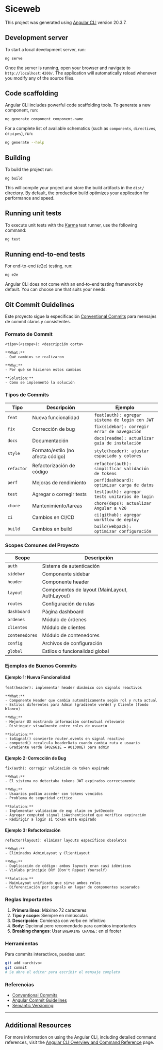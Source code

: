 # Siceweb

This project was generated using [Angular CLI](https://github.com/angular/angular-cli) version 20.3.7.

## Development server

To start a local development server, run:

```bash
ng serve
```

Once the server is running, open your browser and navigate to `http://localhost:4200/`. The application will automatically reload whenever you modify any of the source files.

## Code scaffolding

Angular CLI includes powerful code scaffolding tools. To generate a new component, run:

```bash
ng generate component component-name
```

For a complete list of available schematics (such as `components`, `directives`, or `pipes`), run:

```bash
ng generate --help
```

## Building

To build the project run:

```bash
ng build
```

This will compile your project and store the build artifacts in the `dist/` directory. By default, the production build optimizes your application for performance and speed.

## Running unit tests

To execute unit tests with the [Karma](https://karma-runner.github.io) test runner, use the following command:

```bash
ng test
```

## Running end-to-end tests

For end-to-end (e2e) testing, run:

```bash
ng e2e
```

Angular CLI does not come with an end-to-end testing framework by default. You can choose one that suits your needs.

## Git Commit Guidelines

Este proyecto sigue la especificación [Conventional Commits](https://www.conventionalcommits.org/) para mensajes de commit claros y consistentes.

### Formato de Commit

```
<tipo>(<scope>): <descripción corta>

**What:**
- Qué cambios se realizaron

**Why:**
- Por qué se hicieron estos cambios

**Solution:**
- Cómo se implementó la solución
```

### Tipos de Commits

| Tipo | Descripción | Ejemplo |
|------|-------------|---------|
| `feat` | Nueva funcionalidad | `feat(auth): agregar sistema de login con JWT` |
| `fix` | Corrección de bug | `fix(sidebar): corregir error de navegación` |
| `docs` | Documentación | `docs(readme): actualizar guía de instalación` |
| `style` | Formato/estilo (no afecta código) | `style(header): ajustar espaciado y colores` |
| `refactor` | Refactorización de código | `refactor(auth): simplificar validación de tokens` |
| `perf` | Mejoras de rendimiento | `perf(dashboard): optimizar carga de datos` |
| `test` | Agregar o corregir tests | `test(auth): agregar tests unitarios de login` |
| `chore` | Mantenimiento/tareas | `chore(deps): actualizar Angular a v20` |
| `ci` | Cambios en CI/CD | `ci(github): agregar workflow de deploy` |
| `build` | Cambios en build | `build(webpack): optimizar configuración` |

### Scopes Comunes del Proyecto

| Scope | Descripción |
|-------|-------------|
| `auth` | Sistema de autenticación |
| `sidebar` | Componente sidebar |
| `header` | Componente header |
| `layout` | Componentes de layout (MainLayout, AuthLayout) |
| `routes` | Configuración de rutas |
| `dashboard` | Página dashboard |
| `ordenes` | Módulo de órdenes |
| `clientes` | Módulo de clientes |
| `contenedores` | Módulo de contenedores |
| `config` | Archivos de configuración |
| `global` | Estilos o funcionalidad global |

### Ejemplos de Buenos Commits

#### Ejemplo 1: Nueva Funcionalidad
```
feat(header): implementar header dinámico con signals reactivos

**What:**
- Componente Header que cambia automáticamente según rol y ruta actual
- Estilos diferentes para Admin (gradiente verde) y Cliente (fondo blanco)

**Why:**
- Mejorar UX mostrando información contextual relevante
- Distinguir visualmente entre roles de usuario

**Solution:**
- toSignal() convierte router.events en signal reactivo
- computed() recalcula headerData cuando cambia ruta o usuario
- Gradiente verde (#02661E → #01300E) para admin
```

#### Ejemplo 2: Corrección de Bug
```
fix(auth): corregir validación de token expirado

**What:**
- El sistema no detectaba tokens JWT expirados correctamente

**Why:**
- Usuarios podían acceder con tokens vencidos
- Problema de seguridad crítico

**Solution:**
- Implementar validación de exp claim en jwtDecode
- Agregar computed signal isAuthenticated que verifica expiración
- Redirigir a login si token está expirado
```

#### Ejemplo 3: Refactorización
```
refactor(layout): eliminar layouts específicos obsoletos

**What:**
- Eliminados AdminLayout y ClientLayout

**Why:**
- Duplicación de código: ambos layouts eran casi idénticos
- Violaba principio DRY (Don't Repeat Yourself)

**Solution:**
- MainLayout unificado que sirve ambos roles
- Diferenciación por signals en lugar de componentes separados
```

### Reglas Importantes

1. **Primera línea**: Máximo 72 caracteres
2. **Tipo y scope**: Siempre en minúsculas
3. **Descripción**: Comienza con verbo en infinitivo
4. **Body**: Opcional pero recomendado para cambios importantes
5. **Breaking changes**: Usar `BREAKING CHANGE:` en el footer

### Herramientas

Para commits interactivos, puedes usar:
```bash
git add <archivo>
git commit
# Se abre el editor para escribir el mensaje completo
```

### Referencias

- [Conventional Commits](https://www.conventionalcommits.org/)
- [Angular Commit Guidelines](https://github.com/angular/angular/blob/main/CONTRIBUTING.md#commit)
- [Semantic Versioning](https://semver.org/)

---

## Additional Resources

For more information on using the Angular CLI, including detailed command references, visit the [Angular CLI Overview and Command Reference](https://angular.dev/tools/cli) page.

